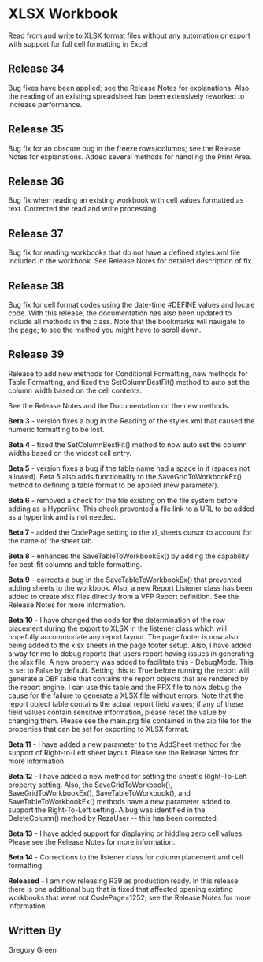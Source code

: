 # XLSX Workbook

Read from and write to XLSX format files without any automation or export with support for full cell formatting in Excel

## Release 34

Bug fixes have been applied; see the Release Notes for explanations.  Also, the reading of an existing spreadsheet has been extensively reworked to increase performance.

## Release 35

Bug fix for an obscure bug in the freeze rows/columns; see the Release Notes for explanations.  Added several methods for handling the Print Area.

## Release 36

Bug fix when reading an existing workbook with cell values formatted as text.  Corrected the read and write processing.

## Release 37

Bug fix for reading workbooks that do not have a defined styles.xml file included in the workbook.  See Release Notes for detailed description of fix.

## Release 38

Bug fix for cell format codes using the date-time #DEFINE values and locale code.  With this release, the documentation has also been updated to include all methods in the class.  Note that the bookmarks will navigate to the page; to see the method you might have to scroll down.

## Release 39

Release to add new methods for Conditional Formatting, new methods for Table Formatting, and fixed the SetColumnBestFit() method to auto set the column width based on the cell contents.  

See the Release Notes and the Documentation on the new methods.  

**Beta 3** - version fixes a bug in the Reading of the styles.xml that caused the numeric formatting to be lost.  

**Beta 4** - fixed the SetColumnBestFit() method to now auto set the column widths based on the widest cell entry.  

**Beta 5** - version fixes a bug if the table name had a space in it (spaces not allowed).  Beta 5 also adds functionality to the SaveGridToWorkbookEx() method to defining a table format to be applied (new parameter).  

**Beta 6** - removed a check for the file existing on the file system before adding as a Hyperlink.  This check prevented a file link to a URL to be added as a hyperlink and is not needed.

**Beta 7** - added the CodePage setting to the xl_sheets cursor to account for the name of the sheet tab.

**Beta 8** - enhances the SaveTableToWorkbookEx() by adding the capability for best-fit columns and table formatting.

**Beta 9** - corrects a bug in the SaveTableToWorkbookEx() that prevented adding sheets to the workbook.  Also, a new Report Listener class has been added to create xlsx files directly from a VFP Report definition.  See the Release Notes for more information.

**Beta 10** - I have changed the code for the determination of the row placement during the export to XLSX in the listener class which will hopefully accommodate any report layout.  The page footer is now also being added to the xlsx sheets in the page footer setup.  Also, I have added a way for me to debug reports that users report having issues in generating the xlsx file.  A new property was added to facilitate this - DebugMode.  This is set to False by default.  Setting this to True before running the report will generate a DBF table that contains the report objects that are rendered by the report engine.  I can use this table and the FRX file to now debug the cause for the failure to generate a XLSX file without errors.  Note that the report object table contains the actual report field values; if any of these field values contain sensitive information, please reset the value by changing them.  Please see the main.prg file contained in the zip file for the properties that can be set for exporting to XLSX format.

**Beta 11** - I have added a new parameter to the AddSheet method for the support of Right-to-Left sheet layout.  Please see the Release Notes for more information.

**Beta 12** - I have added a new method for setting the sheet's Right-To-Left property setting.  Also, the SaveGridToWorkbook(), SaveGridToWorkbookEx(), SaveTableToWorkbook(), and SaveTableToWorkbookEx() methods have a new parameter added to support the Right-To-Left setting.  A bug was identified in the DeleteColumn() method by RezaUser -- this has been corrected.

**Beta 13** - I have added support for displaying or hidding zero cell values.  Please see the Release Notes for more information.

**Beta 14** - Corrections to the listener class for column placement and cell formatting.

**Released** - I am now releasing R39 as production ready.  In this release there is one additional bug that is fixed that affected opening existing workbooks that were not CodePage=1252; see the Release Notes for more information.

## Written By

Gregory Green
